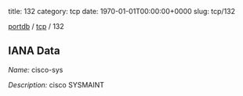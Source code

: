 title: 132
category: tcp
date: 1970-01-01T00:00:00+0000
slug: tcp/132

[portdb](/) / [tcp](/category/tcp.html) / 132


## IANA Data

_Name:_ cisco-sys

_Description:_ cisco SYSMAINT

